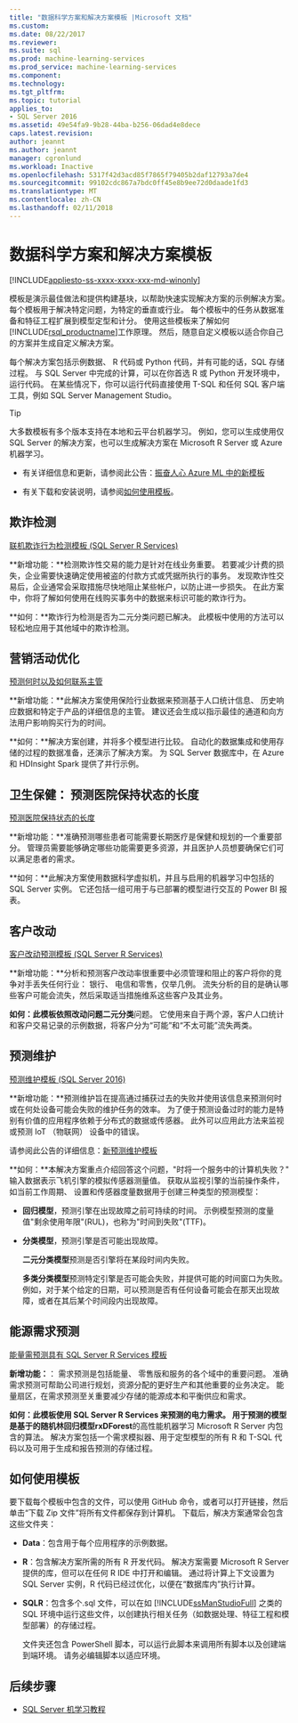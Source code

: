 ```yaml
---
title: "数据科学方案和解决方案模板 |Microsoft 文档"
ms.custom: 
ms.date: 08/22/2017
ms.reviewer: 
ms.suite: sql
ms.prod: machine-learning-services
ms.prod_service: machine-learning-services
ms.component: 
ms.technology: 
ms.tgt_pltfrm: 
ms.topic: tutorial
applies_to:
- SQL Server 2016
ms.assetid: 49e54fa9-9b28-44ba-b256-06dad4e8dece
caps.latest.revision: 
author: jeannt
ms.author: jeannt
manager: cgronlund
ms.workload: Inactive
ms.openlocfilehash: 5317f42d3acd85f7865f79405b2daf12793a7de4
ms.sourcegitcommit: 99102cdc867a7bdc0ff45e8b9ee72d0daade1fd3
ms.translationtype: MT
ms.contentlocale: zh-CN
ms.lasthandoff: 02/11/2018
---
```

# <a name="data-science-scenarios-and-solution-templates"></a>数据科学方案和解决方案模板
[!INCLUDE[appliesto-ss-xxxx-xxxx-xxx-md-winonly](../../includes/appliesto-ss-xxxx-xxxx-xxx-md-winonly.md)]

模板是演示最佳做法和提供构建基块，以帮助快速实现解决方案的示例解决方案。 每个模板用于解决特定问题，为特定的垂直或行业。 每个模板中的任务从数据准备和特征工程扩展到模型定型和计分。 使用这些模板来了解如何[!INCLUDE[rsql_productname](../../includes/rsql-productname-md.md)]工作原理。 然后，随意自定义模板以适合你自己的方案并生成自定义解决方案。 

每个解决方案包括示例数据、 R 代码或 Python 代码，并有可能的话，SQL 存储过程。 与 SQL Server 中完成的计算，可以在你首选 R 或 Python 开发环境中，运行代码。 在某些情况下，你可以运行代码直接使用 T-SQL 和任何 SQL 客户端工具，例如 SQL Server Management Studio。

> [!TIP]
> 
> 大多数模板有多个版本支持在本地和云平台机器学习。 例如，您可以生成使用仅 SQL Server 的解决方案，也可以生成解决方案在 Microsoft R Server 或 Azure 机器学习。

+ 有关详细信息和更新，请参阅此公告：[振奋人心 Azure ML 中的新模板](https://blogs.technet.microsoft.com/machinelearning/2015/04/09/exciting-new-templates-in-azure-ml/)

+ 有关下载和安装说明，请参阅[如何使用模板](#bkmk_HowTo)。

## <a name="fraud-detection"></a>欺诈检测

[联机欺诈行为检测模板 (SQL Server R Services)](https://github.com/Microsoft/SQL-Server-R-Services-Samples/blob/master/FraudDetection/Introduction.md)

**新增功能：**检测欺诈性交易的能力是针对在线业务重要。 若要减少计费的损失，企业需要快速确定使用被盗的付款方式或凭据所执行的事务。 发现欺诈性交易后，企业通常会采取措施尽快地阻止某些帐户，以防止进一步损失。 在此方案中，你将了解如何使用在线购买事务中的数据来标识可能的欺诈行为。

**如何：**欺诈行为检测是否为二元分类问题已解决。 此模板中使用的方法可以轻松地应用于其他域中的欺诈检测。


## <a name="campaign-optimization"></a>营销活动优化

[预测何时以及如何联系主管](https://microsoft.github.io/r-server-campaign-optimization/)

**新增功能：**此解决方案使用保险行业数据来预测基于人口统计信息、 历史响应数据和特定于产品的详细信息的主管。  建议还会生成以指示最佳的通道和向方法用户影响购买行为的时间。

**如何：**解决方案创建，并将多个模型进行比较。 自动化的数据集成和使用存储的过程的数据准备，还演示了解决方案。 为 SQL Server 数据库中，在 Azure 和 HDInsight Spark 提供了并行示例。 

## <a name="health-care-predict-length-of-stay-in-hospital"></a>卫生保健： 预测医院保持状态的长度 

[预测医院保持状态的长度](https://gallery.cortanaintelligence.com/Solution/Predicting-Length-of-Stay-in-Hospitals-1)

**新增功能：**准确预测哪些患者可能需要长期医疗是保健和规划的一个重要部分。 管理员需要能够确定哪些功能需要更多资源，并且医护人员想要确保它们可以满足患者的需求。

**如何：**此解决方案使用数据科学虚拟机，并且与启用的机器学习中包括的 SQL Server 实例。 它还包括一组可用于与已部署的模型进行交互的 Power BI 报表。

## <a name="customer-churn"></a>客户改动

[客户改动预测模板 (SQL Server R Services)](https://github.com/Microsoft/SQL-Server-R-Services-Samples/blob/master/Churn/Introduction.md)

**新增功能：**分析和预测客户改动率很重要中必须管理和阻止的客户将你的竞争对手丢失任何行业： 银行、 电信和零售，仅举几例。 流失分析的目的是确认哪些客户可能会流失，然后采取适当措施维系这些客户及其业务。

**如何：**此模板依照改动问题**二元分类**问题。 它使用来自于两个源，客户人口统计和客户交易记录的示例数据，将客户分为“可能”和“不太可能”流失两类。
  
## <a name="predictive-maintenance"></a>预测维护

[预测维护模板 (SQL Server 2016)](https://github.com/Microsoft/SQL-Server-R-Services-Samples/blob/master/PredictiveMaintenance/Introduction.md)

**新增功能：**预测维护旨在提高通过捕获过去的失败并使用该信息来预测何时或在何处设备可能会失败的维护任务的效率。 为了便于预测设备过时的能力是特别有价值的应用程序依赖于分布式的数据或传感器。 此外可以应用此方法来监视或预测 IoT （物联网） 设备中的错误。

请参阅此公告的详细信息：[新预测维护模板](https://blogs.technet.microsoft.com/machinelearning/2015/04/09/exciting-new-templates-in-azure-ml/)

**如何：**本解决方案重点介绍回答这个问题，"时将一个服务中的计算机失败？" 输入数据表示飞机引擎的模拟传感器测量值。 获取从监视引擎的当前操作条件，如当前工作周期、 设置和传感器度量数据用于创建三种类型的预测模型：

-   **回归模型**，预测引擎在出现故障之前可持续的时间。 示例模型预测的度量值"剩余使用年限"(RUL)，也称为"时间到失败"(TTF)。
  
-   **分类模型**，预测引擎是否可能出现故障。
  
    **二元分类模型**预测是否引擎将在某段时间内失败。

    **多类分类模型**预测特定引擎是否可能会失败，并提供可能的时间窗口为失败。 例如，对于某个给定的日期，可以预测是否有任何设备可能会在那天出现故障，或者在其后某个时间段内出现故障。

## <a name="energy-demand-forecasting"></a>能源需求预测

[能量需预测具有 SQL Server R Services 模板](https://gallery.cortanaintelligence.com/Tutorial/Energy-Demand-Forecast-Template-with-SQL-Server-R-Services-1)

**新增功能：**： 需求预测是包括能量、 零售版和服务的各个域中的重要问题。 准确需求预测可帮助公司进行规划，资源分配的更好生产和其他重要的业务决定。 能量扇区，在需求预测至关重要减少存储的能源成本和平衡供应和需求。

**如何：**此模板使用 SQL Server R Services 来预测的电力需求。 用于预测的模型是基于的随机林回归模型**rxDForest**的高性能机器学习 Microsoft R Server 内包含的算法。 解决方案包括一个需求模拟器、用于定型模型的所有 R 和 T-SQL 代码以及可用于生成和报告预测的存储过程。 


## <a name="bkmk_HowTo"></a>如何使用模板

要下载每个模板中包含的文件，可以使用 GitHub 命令，或者可以打开链接，然后单击“下载 Zip 文件”将所有文件都保存到计算机。  下载后，解决方案通常会包含这些文件夹：
  
-   **Data**：包含用于每个应用程序的示例数据。
  
-   **R**：包含解决方案所需的所有 R 开发代码。 解决方案需要 Microsoft R Server 提供的库，但可以在任何 R IDE 中打开和编辑。 通过将计算上下文设置为 SQL Server 实例，R 代码已经过优化，以便在“数据库内”执行计算。
  
-   **SQLR**：包含多个.sql 文件，可以在如 [!INCLUDE[ssManStudioFull](../../includes/ssmanstudiofull-md.md)] 之类的 SQL 环境中运行这些文件，以创建执行相关任务（如数据处理、特征工程和模型部署）的存储过程。
  
    文件夹还包含 PowerShell 脚本，可以运行此脚本来调用所有脚本以及创建端到端环境。 请务必编辑脚本以适应环境。

## <a name="next-steps"></a>后续步骤

+ [SQL Server 机学习教程](machine-learning-services-tutorials.md)




